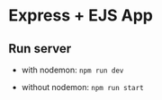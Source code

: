 # Express + EJS App

## Run server

- with nodemon: `npm run dev`

- without nodemon: `npm run start`